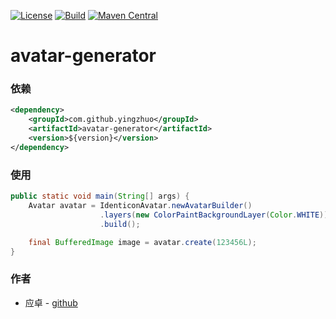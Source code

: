 [![License](http://img.shields.io/badge/License-Apache_2-red.svg?style=flat)](http://www.apache.org/licenses/LICENSE-2.0)
[![Build](http://img.shields.io/badge/Build-Maven_2-green.svg)](https://maven.apache.org/)
[![Maven Central](https://img.shields.io/maven-central/v/com.github.yingzhuo/avatar-generator.svg?label=Maven%20Central)](https://search.maven.org/search?q=g:%22com.github.yingzhuo%22%20AND%20a:%22avatar-generator%22)

# avatar-generator

### 依赖

```xml
<dependency>
    <groupId>com.github.yingzhuo</groupId>
    <artifactId>avatar-generator</artifactId>
    <version>${version}</version>
</dependency>
```
### 使用

```java
public static void main(String[] args) {
    Avatar avatar = IdenticonAvatar.newAvatarBuilder()
                    .layers(new ColorPaintBackgroundLayer(Color.WHITE))
                    .build();

    final BufferedImage image = avatar.create(123456L);
}
```

### 作者

* 应卓 - [github](https://github.com/yingzhuo)
